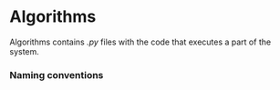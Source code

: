 # Algorithms
Algorithms contains _.py_ files with the code that executes a part of the system.

### Naming conventions
